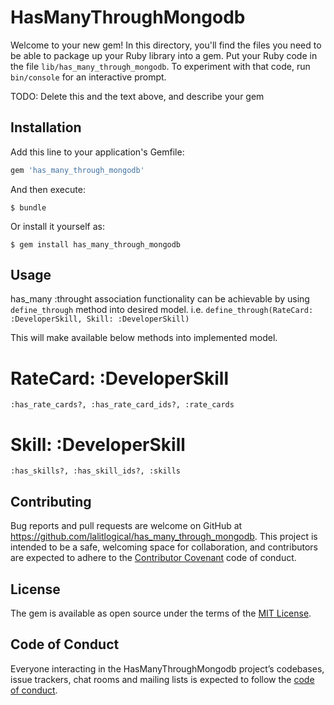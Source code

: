# HasManyThroughMongodb

Welcome to your new gem! In this directory, you'll find the files you need to be able to package up your Ruby library into a gem. Put your Ruby code in the file `lib/has_many_through_mongodb`. To experiment with that code, run `bin/console` for an interactive prompt.

TODO: Delete this and the text above, and describe your gem

## Installation

Add this line to your application's Gemfile:

```ruby
gem 'has_many_through_mongodb'
```

And then execute:

    $ bundle

Or install it yourself as:

    $ gem install has_many_through_mongodb

## Usage

has_many :throught association functionality can be achievable by using `define_through` method into desired model. i.e.
`define_through(RateCard: :DeveloperSkill, Skill: :DeveloperSkill)`

This will make available below methods into implemented model.

# RateCard: :DeveloperSkill
`:has_rate_cards?, :has_rate_card_ids?, :rate_cards`

# Skill: :DeveloperSkill
`:has_skills?, :has_skill_ids?, :skills`

## Contributing

Bug reports and pull requests are welcome on GitHub at https://github.com/lalitlogical/has_many_through_mongodb. This project is intended to be a safe, welcoming space for collaboration, and contributors are expected to adhere to the [Contributor Covenant](http://contributor-covenant.org) code of conduct.

## License

The gem is available as open source under the terms of the [MIT License](https://opensource.org/licenses/MIT).

## Code of Conduct

Everyone interacting in the HasManyThroughMongodb project’s codebases, issue trackers, chat rooms and mailing lists is expected to follow the [code of conduct](https://github.com/lalitlogical/has_many_through_mongodb/blob/master/CODE_OF_CONDUCT.md).
